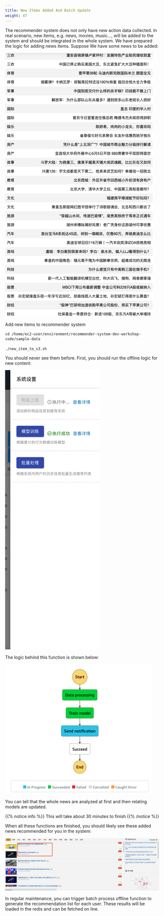 ```yaml
---
title: New Items Added And Batch Update
weight: 47
---
```


The recommender system does not only have new action data collected. In real scenario, new items, e.g. news, movies, music..., will be added to the system and should be integrated in the whole system. We have prepared the logic for adding news items. Suppose We have some news to be added:

![news-to-add](/images/news-to-add.png)


Add new items to recommender system
```shell
cd /home/ec2-user/environment/recommender-system-dev-workshop-code/sample-data

./new_item_to_s3.sh

```

You should never see them before. First, you should run the offline logic for new content:

![item-offline](/images/item-offline.png)

The logic behind this function is shown below:

![content-logic-image](/images/content-logic-image.png)

You can tell that the whole news are analyzed at first and then relating models are updated.

{{% notice info %}}
This will take about 30 minutes to finish
{{% /notice %}}

When all these functions are finished, you should likely see these added news recommended for you in the system:

![new-recommend](/images/new-recommend.png)

In regular maintenance, you can trigger batch process offline function to generate the recommendation list for each user. These results will be loaded in the redis and can be fetched on line.








